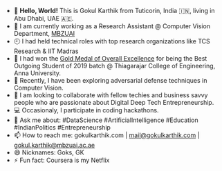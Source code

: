 - 📍  **Hello, World!** This is Gokul Karthik from Tuticorin, India 🇮🇳, living in Abu Dhabi, UAE 🇦🇪.
- 🔭 I am currently working as a Research Assistant @ Computer Vision Department, [MBZUAI](https://mbzuai.ac.ae/)
- 🕘 I had held technical roles with top research organizations like TCS Research & IIT Madras
- 🥇 I had won the [Gold Medal of Overall Excellence](https://www.tce.edu/sites/default/files/BOS-Awardees-2019.pdf) for being the Best Outgoing Student of 2019 batch @ Thiagarajar College of Engineering, Anna University.
- 🌱 Recently, I have been exploring adversarial defense techniques in Computer Vision.
- 👯 I am looking to collaborate with fellow techies and business savvy people who are passionate about Digital Deep Tech Entrepreneurship.
- 💻 Occasionaly, I participate in coding hackathons.
- 💬 Ask me about: #DataScience #ArtificialIntelligence #Education #IndianPolitics #Entrepreneurship
- 📫 How to reach me: gokulkarthik.com | mail@gokulkarthik.com | gokul.karthik@mbzuai.ac.ae
- 😄 Nicknames: Goks, GK
- ⚡ Fun fact: Coursera is my Netflix
